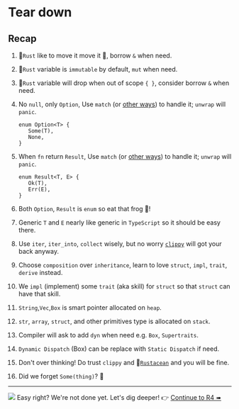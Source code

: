 # Tear down

## Recap

1. 🦀`Rust` like to move it move it 🎵, borrow `&` when need.
1. 🦀`Rust` variable is `immutable` by default, `mut` when need.
1. 🦀`Rust` variable will drop when out of scope `{ }`, consider borrow `&` when need.
1. No `null`, only `Option`, Use `match` (or [other ways](https://doc.rust-lang.org/rust-by-example/std/option.html)) to handle it; `unwrap` will `panic`.

   ```rust,no_run
   enum Option<T> {
      Some(T),
      None,
   }
   ```

1. When `fn` return `Result`, Use `match` (or [other ways](https://doc.rust-lang.org/rust-by-example/std/result.html)) to handle it; `unwrap` will `panic`.

   ```rust,no_run
   enum Result<T, E> {
      Ok(T),
      Err(E),
   }
   ```

1. Both `Option`, `Result` is `enum` so eat that frog 🐸!
1. Generic `T` and `E` nearly like generic in `TypeScript` so it should be easy there.
1. Use `iter`, `iter_into`, `collect` wisely, but no worry [`clippy`](https://doc.rust-lang.org/clippy/) will got your back anyway.
1. Choose `composition` over `inheritance`, learn to love `struct`, `impl`, `trait`, `derive` instead.
1. We `impl` (implement) some `trait` (aka skill) for `struct` so that `struct` can have that skill.
1. `String`,`Vec`,`Box` is smart pointer allocated on `heap`.
1. `str`, `array`, `struct`, and other primitives type is allocated on `stack`.
1. Compiler will ask to add `dyn` when need e.g. `Box`, `Supertraits`.
1. `Dynamic Dispatch` (Box) can be replace with `Static Dispatch` if need.
1. Don't over thinking! Do trust `clippy` and 🦀[`Rustacean`](https://rustacean-principles.netlify.app/) and you will be fine.
1. Did we forget `Some(thing)`? 🤔

---

![](/assets/kat.png) Easy right? We're not done yet. Let's dig deeper! 👉 [Continue to R4 ➠](../r4/mod.md)
